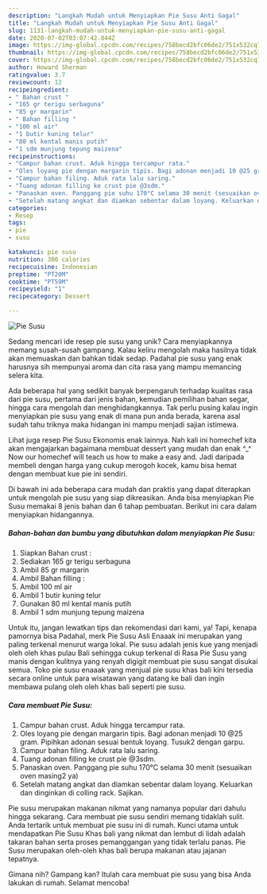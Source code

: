 ```yaml
---
description: "Langkah Mudah untuk Menyiapkan Pie Susu Anti Gagal"
title: "Langkah Mudah untuk Menyiapkan Pie Susu Anti Gagal"
slug: 1131-langkah-mudah-untuk-menyiapkan-pie-susu-anti-gagal
date: 2020-07-02T03:07:42.844Z
image: https://img-global.cpcdn.com/recipes/758becd2bfc06de2/751x532cq70/pie-susu-foto-resep-utama.jpg
thumbnail: https://img-global.cpcdn.com/recipes/758becd2bfc06de2/751x532cq70/pie-susu-foto-resep-utama.jpg
cover: https://img-global.cpcdn.com/recipes/758becd2bfc06de2/751x532cq70/pie-susu-foto-resep-utama.jpg
author: Howard Sherman
ratingvalue: 3.7
reviewcount: 12
recipeingredient:
- " Bahan crust "
- "165 gr terigu serbaguna"
- "85 gr margarin"
- " Bahan filling "
- "100 ml air"
- "1 butir kuning telur"
- "80 ml kental manis putih"
- "1 sdm munjung tepung maizena"
recipeinstructions:
- "Campur bahan crust. Aduk hingga tercampur rata."
- "Oles loyang pie dengan margarin tipis. Bagi adonan menjadi 10 @25 gram. Pipihkan adonan sesuai bentuk loyang. Tusuk2 dengan garpu."
- "Campur bahan filing. Aduk rata lalu saring."
- "Tuang adonan filling ke crust pie @3sdm."
- "Panaskan oven. Panggang pie suhu 170°C selama 30 menit (sesuaikan oven masing2 ya)"
- "Setelah matang angkat dan diamkan sebentar dalam loyang. Keluarkan dan dinginkan di colling rack. Sajikan."
categories:
- Resep
tags:
- pie
- susu

katakunci: pie susu 
nutrition: 300 calories
recipecuisine: Indonesian
preptime: "PT20M"
cooktime: "PT59M"
recipeyield: "1"
recipecategory: Dessert

---
```



![Pie Susu](https://img-global.cpcdn.com/recipes/758becd2bfc06de2/751x532cq70/pie-susu-foto-resep-utama.jpg)

Sedang mencari ide resep pie susu yang unik? Cara menyiapkannya memang susah-susah gampang. Kalau keliru mengolah maka hasilnya tidak akan memuaskan dan bahkan tidak sedap. Padahal pie susu yang enak harusnya sih mempunyai aroma dan cita rasa yang mampu memancing selera kita.

Ada beberapa hal yang sedikit banyak berpengaruh terhadap kualitas rasa dari pie susu, pertama dari jenis bahan, kemudian pemilihan bahan segar, hingga cara mengolah dan menghidangkannya. Tak perlu pusing kalau ingin menyiapkan pie susu yang enak di mana pun anda berada, karena asal sudah tahu triknya maka hidangan ini mampu menjadi sajian istimewa.

Lihat juga resep Pie Susu Ekonomis enak lainnya. Nah kali ini homechef kita akan mengajarkan bagaimana membuat dessert yang mudah dan enak ^_^ Now our homechef will teach us how to make a easy and. Jadi daripada membeli dengan harga yang cukup merogoh kocek, kamu bisa hemat dengan membuat kue pie ini sendiri.


Di bawah ini ada beberapa cara mudah dan praktis yang dapat diterapkan untuk mengolah pie susu yang siap dikreasikan. Anda bisa menyiapkan Pie Susu memakai 8 jenis bahan dan 6 tahap pembuatan. Berikut ini cara dalam menyiapkan hidangannya.

<!--inarticleads1-->

##### Bahan-bahan dan bumbu yang dibutuhkan dalam menyiapkan Pie Susu:

1. Siapkan  Bahan crust :
1. Sediakan 165 gr terigu serbaguna
1. Ambil 85 gr margarin
1. Ambil  Bahan filling :
1. Ambil 100 ml air
1. Ambil 1 butir kuning telur
1. Gunakan 80 ml kental manis putih
1. Ambil 1 sdm munjung tepung maizena


Untuk itu, jangan lewatkan tips dan rekomendasi dari kami, ya! Tapi, kenapa pamornya bisa Padahal, merk Pie Susu Asli Enaaak ini merupakan yang paling terkenal menurut warga lokal. Pie susu adalah jenis kue yang menjadi oleh oleh khas pulau Bali sehingga cukup terkenal di Rasa Pie Susu yang manis dengan kulitnya yang renyah digigit membuat pie susu sangat disukai semua. Toko pie susu enaaak yang menjual pie susu khas bali kini tersedia secara online untuk para wisatawan yang datang ke bali dan ingin membawa pulang oleh oleh khas bali seperti pie susu. 

<!--inarticleads2-->

##### Cara membuat Pie Susu:

1. Campur bahan crust. Aduk hingga tercampur rata.
1. Oles loyang pie dengan margarin tipis. Bagi adonan menjadi 10 @25 gram. Pipihkan adonan sesuai bentuk loyang. Tusuk2 dengan garpu.
1. Campur bahan filing. Aduk rata lalu saring.
1. Tuang adonan filling ke crust pie @3sdm.
1. Panaskan oven. Panggang pie suhu 170°C selama 30 menit (sesuaikan oven masing2 ya)
1. Setelah matang angkat dan diamkan sebentar dalam loyang. Keluarkan dan dinginkan di colling rack. Sajikan.


Pie susu merupakan makanan nikmat yang namanya popular dari dahulu hingga sekarang. Cara membuat pie susu sendiri memang tidaklah sulit. Anda tertarik untuk membuat pie susu ini di rumah. Kunci utama untuk mendapatkan Pie Susu Khas bali yang nikmat dan lembut di lidah adalah takaran bahan serta proses pemanggangan yang tidak terlalu panas. Pie Susu merupakan oleh-oleh khas bali berupa makanan atau jajanan tepatnya. 

Gimana nih? Gampang kan? Itulah cara membuat pie susu yang bisa Anda lakukan di rumah. Selamat mencoba!
